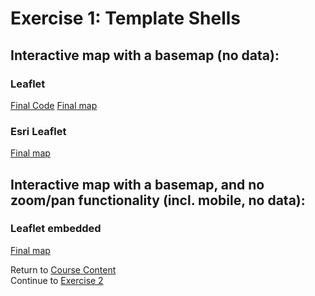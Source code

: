 # Exercise 1: Template Shells  

## Interactive map with a basemap (no data):   

###  Leaflet  
[Final Code](../../getting-started-with-leaflet/tree/gh-pages/Exercise1_Templates)
[Final map](http://geospatialem.github.io/getting-started-with-leaflet/Exercise1_Templates/leaflet/index.html)  

### Esri Leaflet  
[Final map](http://geospatialem.github.io/getting-started-with-leaflet/Exercise1_Templates/esri-leaflet/index.html)  

## Interactive map with a basemap, and no zoom/pan functionality (incl. mobile, no data):  

### Leaflet embedded  
[Final map](http://geospatialem.github.io/getting-started-with-leaflet/Exercise1_Templates/leaflet-embedded/index.html)  

Return to [Course Content](README.md)  
Continue to [Exercise 2](Exercise_2.md)  
